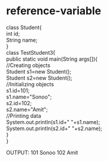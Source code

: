 # reference-variable
class Student{     
	 int id;    
 	String name;   
}  
class TestStudent3{  
public static void main(String args[]){  
	//Creating objects  
	Student s1=new Student();  
	Student s2=new Student();  
//Initializing objects  
  	s1.id=101;  
   	s1.name="Sonoo";  
 	s2.id=102;  
   	s2.name="Amit";  
   	//Printing data  
  		System.out.println(s1.id+" "+s1.name);  
  		System.out.println(s2.id+" "+s2.name);  
	 }  
}  

OUTPUT:
101 Sonoo
102 Amit
